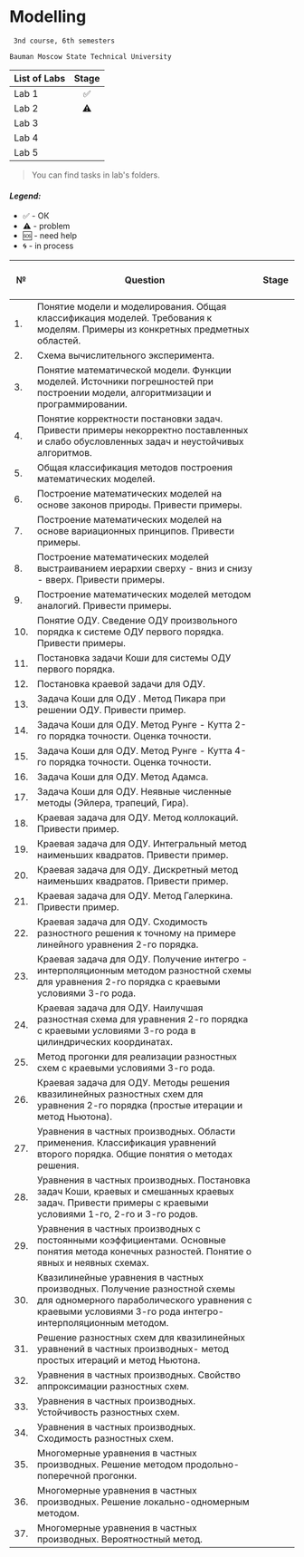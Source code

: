 # Modelling
     3nd course, 6th semesters

    Bauman Moscow State Technical University

| List of Labs  |     Stage     |
| ------------- |:-------------:|
| Lab 1|✅|
| Lab 2|⚠️|
| Lab 3||
| Lab 4||
| Lab 5||

> You can find tasks in lab's folders.

#### <i>Legend:</i>
<ul>
<li>✅ - ОК
<li>⚠️ - problem
<li>🆘 - need help
<li>🌀 - in process
</ul>


|№ | Question  |      Stage     |
|-------------| ------------- |:-------------:|
|1.| Понятие модели и моделирования. Общая классификация моделей. Требования к моделям. Примеры из конкретных предметных областей.
|2.| Схема вычислительного эксперимента. 
|3.| Понятие математической модели. Функции моделей. Источники погрешностей при построении модели, алгоритмизации и программировании.
|4.| Понятие корректности постановки задач. Привести примеры некорректно поставленных и слабо обусловленных задач и  неустойчивых алгоритмов. 
|5.| Общая классификация методов построения математических моделей.
|6.| Построение математических моделей на основе законов природы. Привести примеры.
|7.| Построение математических моделей на основе вариационных принципов. Привести примеры.
|8.| Построение математических моделей выстраиванием иерархии сверху - вниз и снизу - вверх. Привести примеры.
|9.| Построение математических моделей методом аналогий. Привести примеры.
|10.| Понятие ОДУ. Сведение ОДУ произвольного порядка к системе ОДУ первого порядка. Привести примеры.
|11.| Постановка задачи Коши для системы ОДУ первого порядка.
|12.| Постановка краевой задачи для ОДУ.
|13.| Задача Коши для ОДУ . Метод Пикара при решении ОДУ.  Привести пример.
|14.| Задача Коши для ОДУ. Метод Рунге - Кутта 2-го порядка точности. Оценка точности.
|15.| Задача Коши для ОДУ. Метод Рунге - Кутта 4-го порядка точности. Оценка точности.
|16.| Задача Коши для ОДУ. Метод Адамса.
|17.| Задача Коши для ОДУ. Неявные численные методы (Эйлера, трапеций,  Гира). 
|18.| Краевая задача для ОДУ. Метод коллокаций. Привести пример.
|19.| Краевая задача для ОДУ. Интегральный метод наименьших квадратов. Привести пример.
|20.| Краевая задача для ОДУ. Дискретный метод наименьших квадратов. Привести пример.
|21.| Краевая задача для ОДУ. Метод Галеркина. Привести пример.
|22.| Краевая задача для ОДУ. Сходимость разностного решения к точному на примере линейного уравнения  2-го порядка.
|23.| Краевая задача для ОДУ. Получение интегро - интерполяционным методом разностной схемы для уравнения 2-го порядка с краевыми условиями 3-го рода.
|24.| Краевая задача для ОДУ. Наилучшая разностная схема для уравнения 2-го порядка с краевыми условиями 3-го рода в цилиндрических координатах.
|25.| Метод прогонки для реализации разностных схем с краевыми условиями 3-го рода.
|26.| Краевая задача для ОДУ. Методы решения квазилинейных разностных схем для уравнения 2-го порядка (простые итерации и метод Ньютона).
|27.| Уравнения в частных производных. Области применения. Классификация уравнений второго порядка. Общие понятия о методах решения.
|28.| Уравнения в частных производных. Постановка задач Коши, краевых  и смешанных краевых задач. Привести примеры с краевыми условиями 1-го, 2-го и 3-го родов.
|29.| Уравнения в частных производных с постоянными коэффициентами. Основные понятия метода конечных разностей. Понятие о явных и неявных схемах. 
|30.| Квазилинейные уравнения в частных производных. Получение разностной схемы для одномерного параболического уравнения с краевыми условиями 3-го рода интегро- интерполяционным методом.
|31.| Решение разностных схем для квазилинейных уравнений в частных производных- метод простых итераций и метод Ньютона.
|32.| Уравнения в частных производных. Свойство аппроксимации разностных схем.
|33.| Уравнения в частных производных. Устойчивость разностных схем.
|34.| Уравнения в частных производных. Сходимость разностных схем.
|35.| Многомерные уравнения в частных производных. Решение методом продольно-поперечной прогонки.
|36.| Многомерные уравнения в частных производных. Решение локально-одномерным методом.
|37.| Многомерные уравнения в частных производных. Вероятностный метод.
